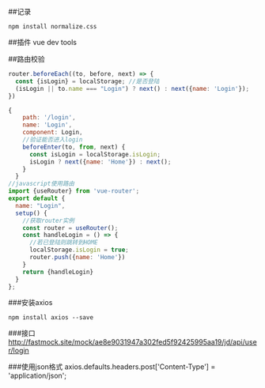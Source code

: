 ##记录
```
npm install normalize.css
```
##插件
vue dev tools

##路由校验
```javascript
router.beforeEach((to, before, next) => {
  const {isLogin} = localStorage; //是否登陆
  (isLogin || to.name === "Login") ? next() : next({name: 'Login'});
})

{
    path: '/login',
    name: 'Login',
    component: Login,
    //验证能否进入login
    beforeEnter(to, from, next) {
      const isLogin = localStorage.isLogin;
      isLogin ? next({name: 'Home'}) : next();
    }
  }
//javascript使用路由
import {useRouter} from 'vue-router';
export default {
  name: "Login",
  setup() {
    //获取router实例
    const router = useRouter();
    const handleLogin = () => {
      //若已登陆则跳转到HOME
      localStorage.isLogin = true;
      router.push({name: 'Home'})
    }
    return {handleLogin}
  }
};
```

###安装axios
```
npm install axios --save
```

###接口
http://fastmock.site/mock/ae8e9031947a302fed5f92425995aa19/jd/api/user/login

###使用json格式
axios.defaults.headers.post['Content-Type'] = 'application/json';

